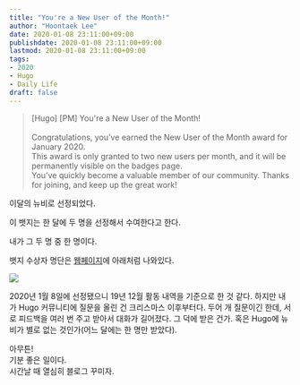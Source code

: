 ```yaml
---
title: "You're a New User of the Month!"
author: "Hoontaek Lee"
date: 2020-01-08 23:11:00+09:00
publishdate: 2020-01-08 23:11:00+09:00
lastmod: 2020-01-08 23:11:00+09:00
tags:
- 2020
- Hugo
- Daily Life
draft: false
---
```


>[Hugo] [PM] You're a New User of the Month!
<br><br>
Congratulations, you’ve earned the New User of the Month award for January 2020.  
This award is only granted to two new users per month, and it will be permanently visible on the badges page.  
You’ve quickly become a valuable member of our community. Thanks for joining, and keep up the great work!

이달의 뉴비로 선정되었다.  

이 뱃지는 한 달에 두 명을 선정해서 수여한다고 한다.  

내가 그 두 명 중 한 명이다.

뱃지 수상자 명단은 [웹페이지](https://discourse.gohugo.io/badges/44/new-user-of-the-month)에 아래처럼 나와있다.

![](/post/20200108_new_uesr_of_the_month/20200108_new_uesr_of_the_month_fig1.jpg)

2020년 1월 8일에 선정됐으니 19년 12월 활동 내역을 기준으로 한 것 같다. 하지만 내가 Hugo 커뮤니티에 질문을 올린 건 크리스마스 이후부터다. 두어 개 질문이긴 한데, 서로 피드백을 여러 번 주고 받아서 대화가 길어졌다. 그 덕에 받은 건가. 혹은 Hugo에 뉴비가 별로 없는 것인가(어느 달에는 한 명만 받았다).

아무튼!<br>
기분 좋은 일이다.  
시간날 때 열심히 블로그 꾸미자.
